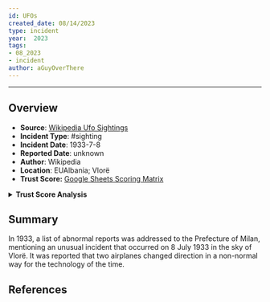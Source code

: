 ```yaml
---
id: UFOs
created_date: 08/14/2023
type: incident
year:  2023
tags:
- 08_2023
- incident
author: aGuyOverThere
---
```


----

## Overview

- **Source**: [Wikipedia Ufo Sightings](https://en.wikipedia.org/wiki/List_of_reported_UFO_sightings)
- **Incident Type**: #sighting
- **Incident Date**: 1933-7-8
- **Reported Date**: unknown
- **Author**: Wikipedia
- **Location**: E​UAlbania; Vlorë
- **Trust Score:** [Google Sheets Scoring Matrix](https://docs.google.com/spreadsheets/d/1CUarxE7P1cPwgWXwJzzeWnZGm1c6Wp2Ttazdt3VPM_s/edit?usp=sharing)

<details>
<summary><b>Trust Score Analysis</b></summary>
<IMG src="https://publish-01.obsidian.md/access/1c31a6f93f82a49b0a9eb31193d6cdec/_images/" alt="Trust Score"/>
</details>

## Summary

In 1933, a list of abnormal reports was addressed to the Prefecture of Milan, mentioning an unusual incident that occurred on 8 July 1933 in the sky of Vlorë. It was reported that two airplanes changed direction in a non-normal way for the technology of the time.

## References
